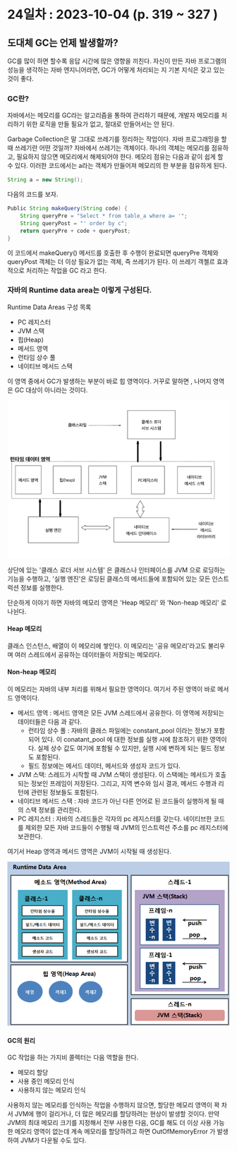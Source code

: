 # 24일차 : 2023-10-04 (p. 319 ~ 327 )

## 도대체 GC는 언제 발생할까?

GC를 많이 하면 할수록 응답 시간에 많은 영향을 끼친다. 
자신이 만든 자바 프로그램의 성능을 생각하는 자바 엔지니어라면, GC가 어떻게 처리되는 지 
기본 지식은 갖고 있는 것이 좋다.

### GC란?

자바에서는 메모리를 GC라는 알고리즘을 통하여 관리하기 때문에, 
개발자 메모리를 처리하기 위한 로직을 만들 필요가 없고, 절대로 만들어서는 안 된다.

Garbage Collection은 말 그대로 쓰레기를 정리하는 작업이다. 
자바 프로그래밍을 할 때 쓰레기란 어떤 것일까? 
자바에서 쓰레기는 객체이다. 하나의 객체는 메모리를 점유하고, 필요하지 않으면
메모리에서 해제되어야 한다. 메모리 점유는 다음과 같이 쉽게 할 수 있다.
이러한 코드에서는 a라는 객체가 만들어져 메모리의 한 부분을 점유하게 된다.

```java
String a = new String();
```

다음의 코드를 보자.

```java
Public String makeQuery(String code) {
    String queryPre = "Select * from table_a where a= '";
    String queryPost = "' order by c";
    return queryPre + code + queryPost;
}
```

이 코드에서 makeQuery() 메서드를 호출한 후 수행이 완료되면 queryPre 객체와 
queryPost 객체는 더 이상 필요가 없는 객체, 즉 쓰레기가 된다. 
이 쓰레기 객첼르 효과적으로 처리하는 작업을 GC 라고 한다.

### 자바의 Runtime data area는 이렇게 구성된다. 

Runtime Data Areas 구성 목록

- PC 레지스터
- JVM 스택
- 힙(Heap)
- 메서드 영역
- 런타임 상수 풀
- 네이티브 메서드 스택

이 영역 중에서 GC가 발생하는 부분이 바로 힙 영역이다. 거꾸로 말하면 , 나머지 영역은
GC 대상이 아니라는 것이다.

![img.png](img.png)

상단에 있는 '클래스 로더 서브 시스템' 은 클래스나 인터페이스를 
JVM 으로 로딩하는 기능을 수행하고, '실행 엔진'은 로딩된 클래스의 메서드들에 포함되어 있는
모든 인스트럭션 정보를 실행한다.


단순하게 이야기 하면 자바의 메모리 영역은 'Heap 메모리' 와 'Non-heap 메모리' 로 나뉜다.

#### Heap 메모리

클래스 인스턴스, 배열이 이 메모리에 쌓인다. 이 메모리는 '공유 메모리'라고도 불리우며
여러 스레드에서 공유하는 데이터들이 저장되는 메모리다.  


#### Non-heap 메모리

이 메모리는 자바의 내부 처리를 위해서 필요한 영역이다. 여기서 주된 영역이 바로 메서드 영역이다.

- 메서드 영역 : 메서드 영역은 모든 JVM 스레드에서 공유한다. 이 영역에 저장되는 데이터들은 
다음 과 같다.
  - 런타임 상수 풀 : 자바의 클래스 파일에는 constant_pool 이라는 정보가 포함되어 있다. 이 conatant_pool 에 대한 정보를 실행 시에 참조하기 위한 영역이다. 실제 상수 값도 여기에 포함될 수 있지만, 실행 시에 변하게 되는 필드 정보도 포함된다.
  - 필드 정보에는 메서드 데이터, 메서드와 생성자 코드가 있다.
- JVM 스택: 스레드가 시작할 때 JVM 스택이 생성된다. 이 스택에는 메서드가 호출되는 정보인 프레임이 저장된다. 그리고, 지역 변수와 임시 결과, 메서드 수행과 리턴에 관련된 정보들도 포함된다.
- 네이티브 메서드 스택 : 자바 코드가 아닌 다른 언어로 된 코드들이 실행하게 될 때의 스택 정보를 관리한다. 
- PC 레지스터 : 자바의 스레드들은 각자의 pc 레지스터를 갖는다. 네이티브한 코드를 제외한 모든 자바 코드들이 수행될 때 JVM의 인스트럭션 주소를 pc 레지스터에 보관한다.

여기서 Heap 영역과 메서드 영역은 JVM이 시작될 때 생성된다. 

![img_1.png](img_1.png)


#### GC의 원리

GC 작업을 하는 가지비 콜렉터는 다음 역할을 한다.

- 메모리 할당
- 사용 중인 메모리 인식
- 사용하지 않는 메모리 인식

사용하지 않는 메모리를 인식하는 작업을 수행하지 않으면, 할당한 메모리 영역이 꽉 차서
JVM에 행이 걸리거나, 더 많은 메모리를 할당하려는 현상이 발생할 것이다. 
만약 JVM의 최대 메모리 크기를 지정해서 전부 사용한 다음, GC를 해도 
더 이상 사용 가능한 메모리 영역이 없는데 계속 메모리를 할당하려고 하면 OutOfMemoryError
가 발생하여 JVM가 다운될 수도 있다. 